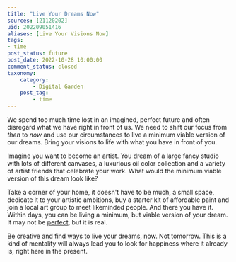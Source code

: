 ```yaml
---
title: "Live Your Dreams Now"
sources: [21120202]
uid: 202209051416
aliases: [Live Your Visions Now]
tags:
- time
post_status: future
post_date: 2022-10-28 10:00:00
comment_status: closed
taxonomy:
    category:
        - Digital Garden
    post_tag:
        - time
---
```


We spend too much time lost in an imagined, perfect future and often disregard what we have right in front of us. We need to shift our focus from *then* to *now* and use our circumstances to live a minimum viable version of our dreams. Bring your visions to life with what you have in front of you.

Imagine you want to become an artist. You dream of a large fancy studio with lots of different canvases, a luxurious oil color collection and a variety of artist friends that celebrate your work. What would the minimum viable version of this dream look like?

Take a corner of your home, it doesn't have to be much, a small space, dedicate it to your artistic ambitions, buy a starter kit of affordable paint and join a local art group to meet likeminded people. And there you have it. Within days, you can be living a minimum, but viable version of your dream. It may not be [perfect](./perfection-is-an-illusion.md), but it is real. 

Be creative and find ways to live your dreams, now. Not tomorrow. This is a kind of mentality will always lead you to look for happiness where it already is, right here in the present.